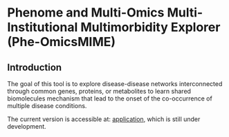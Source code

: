 # Phenome and Multi-Omics Multi-Institutional Multimorbidity Explorer (Phe-OmicsMIME)

## Introduction

The goal of this tool is to explore disease-disease networks interconnected through common genes, proteins, or metabolites to learn shared biomolecules mechanism that lead to the onset of the co-occurrence of multiple disease conditions.

The current version is accessible at: [application](https://prod.tbilab.org/content/99395bec-6a59-4526-b1cf-e973e7746261), which is still under development.